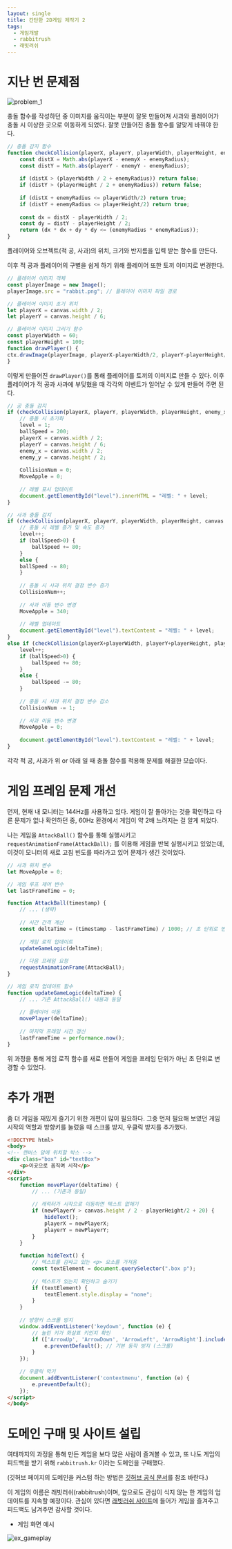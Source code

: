 ```yaml
---
layout: single
title: 간단한 2D게임 제작기 2
tags:
  - 게임개발
  - rabbitrush
  - 래빗러쉬
---
```



# 지난 번 문제점

![problem_1](../images/2023-11-19-2D_GAME_2/problem_1.png)

충돌 함수를 작성하던 중 이미지를 움직이는 부분이 잘못 만들어져 사과와 플레이어가 충돌 시 이상한 곳으로 이동하게 되었다. 잘못 만들어진 충돌 함수를 알맞게 바꿔야 한다.

```javascript
// 충돌 감지 함수
function checkCollision(playerX, playerY, playerWidth, playerHeight, enemyX, enemyY, enemyRadius) {
	const distX = Math.abs(playerX - enemyX - enemyRadius);
	const distY = Math.abs(playerY - enemyY - enemyRadius);
	
	if (distX > (playerWidth / 2 + enemyRadius)) return false;
	if (distY > (playerHeight / 2 + enemyRadius)) return false;
	
	if (distX + enemyRadius <= playerWidth/2) return true;
	if (distY + enemyRadius <= playerHeight/2) return true;
	
	const dx = distX - playerWidth / 2;
	const dy = distY - playerHeight / 2;
	return (dx * dx + dy * dy <= (enemyRadius * enemyRadius));
}
```

플레이어와 오브젝트(적 공, 사과)의 위치, 크기와 반지름을 입력 받는 함수를 만든다.

이후 적 공과 플레이어의 구별을 쉽게 하기 위해 플레이어 또한 토끼 이미지로 변경한다.

```javascript
// 플레이어 이미지 객체
const playerImage = new Image();
playerImage.src = "rabbit.png"; // 플레이어 이미지 파일 경로

// 플레이어 이미지 초기 위치
let playerX = canvas.width / 2;
let playerY = canvas.height / 6;

// 플레이어 이미지 그리기 함수
const playerWidth = 60;
const playerHeight = 100;
function drawPlayer() {
ctx.drawImage(playerImage, playerX-playerWidth/2, playerY-playerHeight/2, playerWidth, playerHeight);
}
```

이렇게 만들어진 `drawPlayer()`를 통해 플레이어를 토끼의 이미지로 만들 수 있다. 이후  플레이어가  적 공과 사과에 부딪혔을 때 각각의 이벤트가 일어날 수 있게 만들어 주면 된다.

```javascript
// 공 충돌 감지
if (checkCollision(playerX, playerY, playerWidth, playerHeight, enemy_x, enemy_y, ballRadius)) {
	// 충돌 시 초기화
	level = 1;
	ballSpeed = 200;
	playerX = canvas.width / 2;
	playerY = canvas.height / 6;
	enemy_x = canvas.width / 2;
	enemy_y = canvas.height / 2;
	
	CollisionNum = 0;
	MoveApple = 0;
	
	// 레벨 표시 업데이트
	document.getElementById("level").innerHTML = "레벨: " + level;
}

// 사과 충돌 감지
if (checkCollision(playerX, playerY, playerWidth, playerHeight, canvas.width/2 - apple_x/2, canvas.height-120-apple_y/2, apple_x) && CollisionNum==0) {
	// 충돌 시 레벨 증가 및 속도 증가
	level++;
	if (ballSpeed>0) {
		ballSpeed += 80;
	}
	else {
	ballSpeed -= 80;
	}
	
	// 충돌 시 사과 위치 결정 변수 증가
	CollisionNum++;
	
	// 사과 이동 변수 변경
	MoveApple = 340;
	
	// 레벨 업데이트
	document.getElementById("level").textContent = "레벨: " + level;
}
else if (checkCollision(playerX+playerWidth, playerY+playerHeight, playerWidth, playerHeight, canvas.width/2 - apple_x/2, 120-apple_y/2, apple_x) && CollisionNum==1) {
	level++;
	if (ballSpeed>0) {
		ballSpeed += 80;
	}
	else {
		ballSpeed -= 80;
	}
	
	// 충돌 시 사과 위치 결정 변수 감소
	CollisionNum -= 1;
	
	// 사과 이동 변수 변경
	MoveApple = 0;
	
	document.getElementById("level").textContent = "레벨: " + level;
}
```

각각 적 공, 사과가 위 or 아래 일 때 충돌 함수를 적용해 문제를 해결한 모습이다. 



# 게임 프레임 문제 개선

먼저, 현재 내 모니터는 144Hz를 사용하고 있다. 게임이 잘 돌아가는 것을 확인하고 다른 문제가 없나 확인하던 중, 60Hz 환경에서 게임이 약 2배 느려지는 걸 알게 되었다.

나는 게임을 `AttackBall()` 함수를 통해 실행시키고 `requestAnimationFrame(AttackBall);` 를 이용해 게임을 반복 실행시키고 있었는데, 이것이 모니터의 새로 고침 빈도를 따라가고 있어 문제가 생긴 것이었다.

```javascript
// 사과 위치 변수
let MoveApple = 0;

// 게임 루프 제어 변수
let lastFrameTime = 0;

function AttackBall(timestamp) {
	// ... (생략)
	
	// 시간 간격 계산
	const deltaTime = (timestamp - lastFrameTime) / 1000; // 초 단위로 변환
	
	// 게임 로직 업데이트
	updateGameLogic(deltaTime);
	
	// 다음 프레임 요청
	requestAnimationFrame(AttackBall);
}

// 게임 로직 업데이트 함수
function updateGameLogic(deltaTime) {
	// ... 기존 AttackBall() 내용과 동일
	
	// 플레이어 이동
	movePlayer(deltaTime);
	
	// 마지막 프레임 시간 갱신
	lastFrameTime = performance.now();
}
```

위 과정을 통해 게임 로직 함수를 새로 만들어 게임을 프레임 단위가 아닌 초 단위로 변경할 수 있었다.




# 추가 개편

좀 더 게임을 재밌게 즐기기 위한 개편이 많이 필요하다. 그중 먼저 필요해 보였던 게임 시작의 역할과 방향키를 눌렀을 때 스크롤 방지, 우클릭 방지를 추가했다.

```html
<!DOCTYPE html>
<body>
<!-- 캔버스 앞에 위치할 박스 -->
<div class="box" id="textBox">
	<p>이곳으로 움직여 시작</p>
</div>
<script>
	function movePlayer(deltaTime) {
		// ... (기존과 동일)
			
		// 캐릭터가 시작으로 이동하면 텍스트 없애기
		if (newPlayerY > canvas.height / 2 - playerHeight/2 + 20) {
			hideText();
			playerX = newPlayerX;
			playerY = newPlayerY;
		}
	}
		
	function hideText() {
		// 텍스트를 감싸고 있는 <p> 요소를 가져옴
		const textElement = document.querySelector(".box p");
			
		// 텍스트가 있는지 확인하고 숨기기
		if (textElement) {
			textElement.style.display = "none";
		}
	}
		
	// 방향키 스크롤 방지
	window.addEventListener('keydown', function (e) {
		// 눌린 키가 화살표 키인지 확인
		if (['ArrowUp', 'ArrowDown', 'ArrowLeft', 'ArrowRight'].includes(e.key)) {
			e.preventDefault(); // 기본 동작 방지 (스크롤)
		}
	});
		
	// 우클릭 막기
	document.addEventListener('contextmenu', function (e) {
		e.preventDefault();
	});
</script>
</body>
```



# 도메인 구매 및 사이트 설립

여태까지의 과정을 통해 만든 게임을 보다 많은 사람이 즐겨볼 수 있고, 또 나도 게임의 피드백을 받기 위해 `rabbitrush.kr` 이라는 도메인을 구매했다.

(깃허브 페이지의 도메인을 커스텀 하는 방법은 [깃허브 공식 문서](https://docs.github.com/en/pages/configuring-a-custom-domain-for-your-github-pages-site/about-custom-domains-and-github-pages)를 참조 바란다.)

이 게임의 이름은 래빗러쉬(rabbitrush)이며, 앞으로도 관심이 식지 않는 한 게임의 업데이트를 지속할 예정이다. 관심이 있다면 [래빗러쉬 사이트](https://rabbitrush.kr)에 들어가 게임을 즐겨주고 피드백도 남겨주면 감사할 것이다.

- 게임 화면 예시

![ex_gameplay](../images/2023-11-19-2D_GAME_2/ex_gameplay.jpg)
